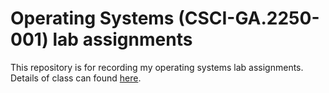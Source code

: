 # Operating Systems (CSCI-GA.2250-001) lab assignments
This repository is for recording my operating systems lab assignments. Details of class can found [here](https://cs.nyu.edu/courses/spring17/CSCI-GA.2250-001/).
